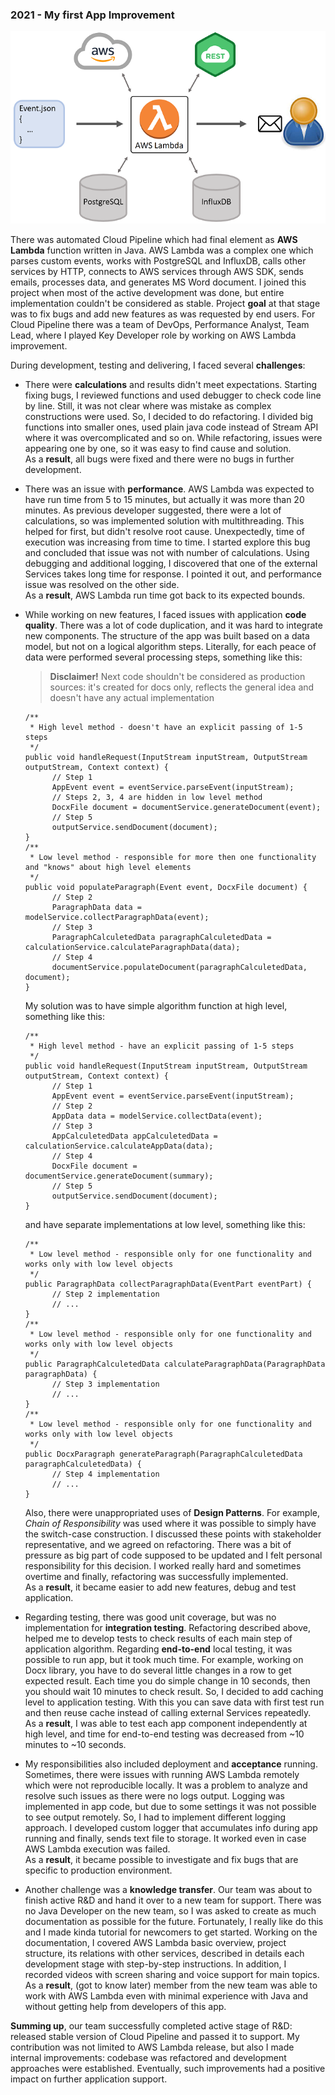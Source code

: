 ### 2021 - My first App Improvement

![](../pictures/AWS-Lambda-Pipeline.PNG)

There was automated Cloud Pipeline which had final element as **AWS Lambda** function written in Java.
AWS Lambda was a complex one which parses custom events, works with PostgreSQL and InfluxDB, calls other services by HTTP, 
connects to AWS services through AWS SDK, sends emails, processes data, and generates MS Word document.
I joined this project when most of the active development was done, but entire implementation couldn't be considered as stable.
Project **goal** at that stage was to fix bugs and add new features as was requested by end users.
For Cloud Pipeline there was a team of DevOps, Performance Analyst, Team Lead,
where I played Key Developer role by working on AWS Lambda improvement.

During development, testing and delivering, I faced several **challenges**:

- There were **calculations** and results didn't meet expectations.
  Starting fixing bugs, I reviewed functions and used debugger to check code line by line.
  Still, it was not clear where was mistake as complex constructions were used. 
  So, I decided to do refactoring.
  I divided big functions into smaller ones, used plain java code instead of Stream API where it was overcomplicated and so on.
  While refactoring, issues were appearing one by one, so it was easy to find cause and solution.<br>
  As a **result**, all bugs were fixed and there were no bugs in further development.

- There was an issue with **performance**.
  AWS Lambda was expected to have run time from 5 to 15 minutes, but actually it was more than 20 minutes.
  As previous developer suggested, there were a lot of calculations, so was implemented solution with multithreading.
  This helped for first, but didn't resolve root cause. 
  Unexpectedly, time of execution was increasing from time to time.
  I started explore this bug and concluded that issue was not with number of calculations.
  Using debugging and additional logging, I discovered that one of the external Services takes long time for response.
  I pointed it out, and performance issue was resolved on the other side.<br>
  As a **result**, AWS Lambda run time got back to its expected bounds.

- While working on new features, I faced issues with application **code quality**.
  There was a lot of code duplication, and it was hard to integrate new components.
  The structure of the app was built based on a data model, but not on a logical algorithm steps.
  Literally, for each peace of data were performed several processing steps, something like this:
  
  > **Disclaimer!** Next code shouldn't be considered as production sources: it's created for docs only, reflects the general idea and doesn't have any actual implementation

  ```
  /**
   * High level method - doesn't have an explicit passing of 1-5 steps
   */ 
  public void handleRequest(InputStream inputStream, OutputStream outputStream, Context context) {
        // Step 1
        AppEvent event = eventService.parseEvent(inputStream);
        // Steps 2, 3, 4 are hidden in low level method
        DocxFile document = documentService.generateDocument(event);
        // Step 5
        outputService.sendDocument(document);
  }
  /**
   * Low level method - responsible for more then one functionality and "knows" about high level elements
   */ 
  public void populateParagraph(Event event, DocxFile document) {
        // Step 2
        ParagraphData data = modelService.collectParagraphData(event);
        // Step 3
        ParagraphCalculetedData paragraphCalculetedData = calculationService.calculateParagraphData(data);
        // Step 4
        documentService.populateDocument(paragraphCalculetedData, document);
  }
  ```
  My solution was to have simple algorithm function at high level, something like this:
  ```
  /**
   * High level method - have an explicit passing of 1-5 steps
   */ 
  public void handleRequest(InputStream inputStream, OutputStream outputStream, Context context) {
        // Step 1
        AppEvent event = eventService.parseEvent(inputStream);
        // Step 2
        AppData data = modelService.collectData(event);
        // Step 3
        AppCalculetedData appCalculetedData = calculationService.calculateAppData(data);
        // Step 4
        DocxFile document = documentService.generateDocument(summary);
        // Step 5
        outputService.sendDocument(document);
  }
  ```
  and have separate implementations at low level, something like this:
  ```
  /**
   * Low level method - responsible only for one functionality and works only with low level objects
   */ 
  public ParagraphData collectParagraphData(EventPart eventPart) {
        // Step 2 implementation
        // ...
  }
  /**
   * Low level method - responsible only for one functionality and works only with low level objects
   */ 
  public ParagraphCalculetedData calculateParagraphData(ParagraphData paragraphData) {
        // Step 3 implementation
        // ...
  }
  /**
   * Low level method - responsible only for one functionality and works only with low level objects
   */ 
  public DocxParagraph generateParagraph(ParagraphCalculetedData paragraphCalculetedData) {
        // Step 4 implementation
        // ...
  }
  ```
  Also, there were unappropriated uses of **Design Patterns**.
  For example, *Chain of Responsibility* was used where it was possible to simply have the switch-case construction.
  I discussed these points with stakeholder representative, and we agreed on refactoring.
  There was a bit of pressure as big part of code supposed to be updated and I felt personal responsibility for this decision.
  I worked really hard and sometimes overtime and finally, refactoring was successfully implemented.<br>
  As a **result**, it became easier to add new features, debug and test application.

- Regarding testing, there was good unit coverage, but was no implementation for **integration testing**.
  Refactoring described above, helped me to develop tests to check results of each main step of application algorithm.
  Regarding **end-to-end** local testing, it was possible to run app, but it took much time.
  For example, working on Docx library, you have to do several little changes in a row to get expected result.
  Each time you do simple change in 10 seconds, then you should wait 10 minutes to check result.
  So, I decided to add caching level to application testing.
  With this you can save data with first test run and then reuse cache instead of calling external Services repeatedly.<br>
  As a **result**, I was able to test each app component independently at high level,
  and time for end-to-end testing was decreased from ~10 minutes to ~10 seconds.

- My responsibilities also included deployment and **acceptance** running.
  Sometimes, there were issues with running AWS Lambda remotely which were not reproducible locally.
  It was a problem to analyze and resolve such issues as there were no logs output.
  Logging was implemented in app code, but due to some settings it was not possible to see output remotely.
  So, I had to implement different logging approach.
  I developed custom logger that accumulates info during app running and finally, sends text file to storage.
  It worked even in case AWS Lambda execution was failed.<br>
  As a **result**, it became possible to investigate and fix bugs that are specific to production environment.
  
- Another challenge was a **knowledge transfer**. 
  Our team was about to finish active R&D and hand it over to a new team for support.
  There was no Java Developer on the new team, so I was asked to create as much documentation as possible for the future.
  Fortunately, I really like do this and I made kinda tutorial for newcomers to get started.
  Working on the documentation, I covered AWS Lambda basic overview, project structure, 
  its relations with other services, described in details each development stage with step-by-step instructions.
  In addition, I recorded videos with screen sharing and voice support for main topics.<br>
  As a **result**, (got to know later) member from the new team was able to work with AWS Lambda 
  even with minimal experience with Java and without getting help from developers of this app.

**Summing up**, our team successfully completed active stage of R&D:
released stable version of Cloud Pipeline and passed it to support.
My contribution was not limited to AWS Lambda release,
but also I made internal improvements: codebase was refactored
and development approaches were established.
Eventually, such improvements had a positive impact on further application support.